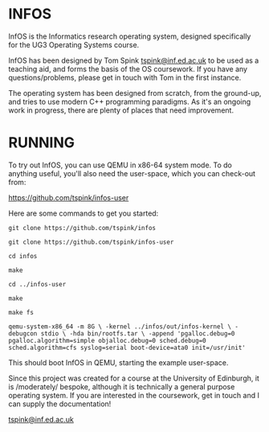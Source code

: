 INFOS
==============================================================================

InfOS is the Informatics research operating system, designed specifically for
the UG3 Operating Systems course.

InfOS has been designed by Tom Spink <tspink@inf.ed.ac.uk> to be used as a
teaching aid, and forms the basis of the OS coursework.  If you have any
questions/problems, please get in touch with Tom in the first instance.

The operating system has been designed from scratch, from the ground-up,
and tries to use modern C++ programming paradigms.  As it's an ongoing work
in progress, there are plenty of places that need improvement.

RUNNING
==============================================================================

To try out InfOS, you can use QEMU in x86-64 system mode.  To do anything
useful, you'll also need the user-space, which you can check-out from:

https://github.com/tspink/infos-user

Here are some commands to get you started:

`git clone https://github.com/tspink/infos`

` git clone https://github.com/tspink/infos-user `

` cd infos `

` make `

` cd ../infos-user `

` make `

` make fs `

` qemu-system-x86_64 -m 8G \
  -kernel ../infos/out/infos-kernel \
  -debugcon stdio \
  -hda bin/rootfs.tar \
  -append 'pgalloc.debug=0 pgalloc.algorithm=simple objalloc.debug=0 sched.debug=0 sched.algorithm=cfs syslog=serial boot-device=ata0 init=/usr/init' `

This should boot InfOS in QEMU, starting the example user-space.

Since this project was created for a course at the University of Edinburgh,
it is /moderately/ bespoke, although it is technically a general purpose
operating system.  If you are interested in the coursework, get in touch
and I can supply the documentation!

tspink@inf.ed.ac.uk
